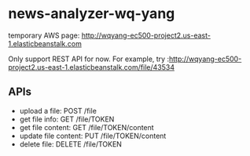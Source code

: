 # news-analyzer-wq-yang

temporary AWS page: http://wqyang-ec500-project2.us-east-1.elasticbeanstalk.com

Only support REST API for now. For example, try :http://wqyang-ec500-project2.us-east-1.elasticbeanstalk.com/file/43534

## APIs
- upload a file: POST /file
- get file info: GET /file/TOKEN
- get file content: GET /file/TOKEN/content
- update file content: PUT /file/TOKEN/content
- delete file: DELETE /file/TOKEN

